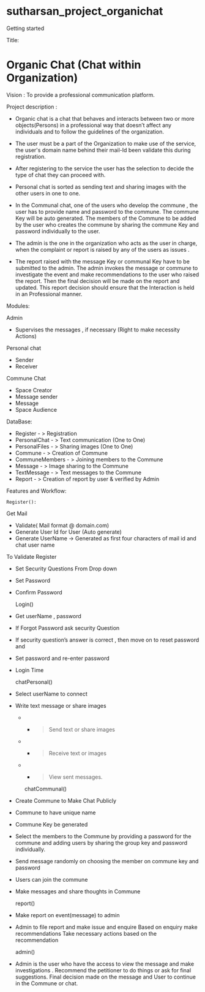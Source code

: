 # sutharsan_project_organichat


Getting started


Title:
# Organic Chat   (Chat within Organization)

Vision :  To provide a professional communication platform.

Project description :

- Organic chat is a chat that behaves and interacts between two or more objects(Persons) in a professional way that doesn’t affect any individuals and to follow the guidelines of the organization.  


- The user must be a part of the Organization to make use of the service, the user's domain name behind their mail-Id been validate this during registration.


- After registering to the service the user has the selection to decide the type of chat they can proceed with. 


- Personal chat is sorted as sending text and sharing images with the other users in one to one.


- In the Communal chat, one of the users who develop the commune , the user has to provide name and password to the commune. The commune Key will be auto generated. The members of the Commune to be added by the user who creates the commune by sharing the commune Key and password individually to the user.


- The admin is the one in the organization who acts as the user in charge, when the complaint or report is raised by any of the users as issues .


- The report raised with the message Key or communal Key have to be submitted to the admin. The admin invokes the message or commune to investigate the event and make recommendations to the user who raised the report. Then the final decision will be made on the report and updated. This report decision should ensure that the Interaction is held in an Professional manner.




Modules:

Admin 
- Supervises the messages , if necessary (Right to make necessity Actions)

Personal chat
- Sender
- Receiver

Commune Chat
- Space Creator
- Message sender
- Message
- Space Audience 


DataBase:

 - Register		- > Registration
 - PersonalChat	- > Text communication (One to One)
 - PersonalFiles	- > Sharing images (One to One)
 - Commune		- > Creation of Commune
 - CommuneMembers	- > Joining members to the Commune
 - Message		- > Image sharing to the Commune
 - TextMessage	- > Text messages to the Commune
 - Report 		- > Creation of report by user & verified by Admin




Features and Workflow:

	Register():

Get Mail 
- Validate( Mail format @ domain.com)
- Generate User Id for User (Auto generate)
- Generate UserName -> Generated as first four characters of mail id and chat user name

To Validate Register  

- Set Security Questions From Drop down
- Set Password
- Confirm Password


	Login()


- Get userName , password
- If Forgot Password ask security Question
- If security question’s answer is correct , then move on to reset password and 
- Set password and re-enter password
- Login Time
	

	chatPersonal()


- Select userName to connect
- Write text message or share images 
  -	-	> Send text or share images
  -	-	> Receive text or images
  -	-	> View sent messages.


    chatCommunal()


- Create Commune to Make Chat Publicly
- Commune to have unique name
- Commune Key be generated
- Select the members to the Commune by providing a password for the commune and adding users by sharing the group key and password individually. 
- Send message randomly on choosing the member on commune key and password
- Users can join the commune
- Make messages and share thoughts in Commune 


	report()


- Make report on event(message) to admin 
- Admin to file report and make issue and enquire
Based on enquiry make recommendations 
Take necessary actions based on the recommendation


	admin()


- Admin is the user who have the access to view the message and make investigations .
Recommend the petitioner to do things or ask for final suggestions.
Final decision made on the message and User to continue in the Commune or chat.











